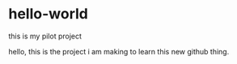 # hello-world
this is my pilot project

hello,
this is the project i am making to learn this new github thing.
